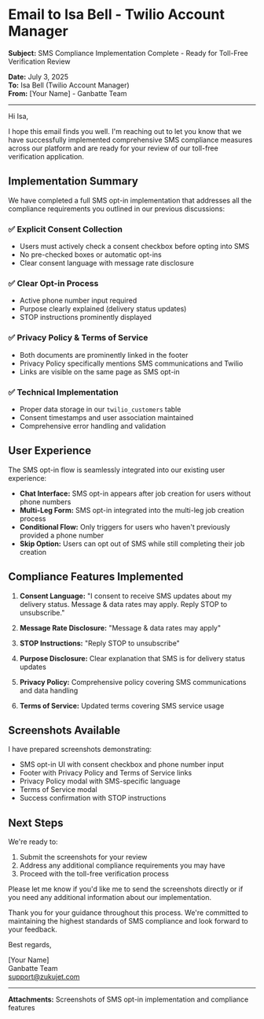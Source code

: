 # Email to Isa Bell - Twilio Account Manager

**Subject:** SMS Compliance Implementation Complete - Ready for Toll-Free Verification Review

**Date:** July 3, 2025  
**To:** Isa Bell (Twilio Account Manager)  
**From:** [Your Name] - Ganbatte Team

---

Hi Isa,

I hope this email finds you well. I'm reaching out to let you know that we have successfully implemented comprehensive SMS compliance measures across our platform and are ready for your review of our toll-free verification application.

## Implementation Summary

We have completed a full SMS opt-in implementation that addresses all the compliance requirements you outlined in our previous discussions:

### ✅ **Explicit Consent Collection**
- Users must actively check a consent checkbox before opting into SMS
- No pre-checked boxes or automatic opt-ins
- Clear consent language with message rate disclosure

### ✅ **Clear Opt-in Process**
- Active phone number input required
- Purpose clearly explained (delivery status updates)
- STOP instructions prominently displayed

### ✅ **Privacy Policy & Terms of Service**
- Both documents are prominently linked in the footer
- Privacy Policy specifically mentions SMS communications and Twilio
- Links are visible on the same page as SMS opt-in

### ✅ **Technical Implementation**
- Proper data storage in our `twilio_customers` table
- Consent timestamps and user association maintained
- Comprehensive error handling and validation

## User Experience

The SMS opt-in flow is seamlessly integrated into our existing user experience:

- **Chat Interface:** SMS opt-in appears after job creation for users without phone numbers
- **Multi-Leg Form:** SMS opt-in integrated into the multi-leg job creation process
- **Conditional Flow:** Only triggers for users who haven't previously provided a phone number
- **Skip Option:** Users can opt out of SMS while still completing their job creation

## Compliance Features Implemented

1. **Consent Language:** "I consent to receive SMS updates about my delivery status. Message & data rates may apply. Reply STOP to unsubscribe."

2. **Message Rate Disclosure:** "Message & data rates may apply"

3. **STOP Instructions:** "Reply STOP to unsubscribe"

4. **Purpose Disclosure:** Clear explanation that SMS is for delivery status updates

5. **Privacy Policy:** Comprehensive policy covering SMS communications and data handling

6. **Terms of Service:** Updated terms covering SMS service usage

## Screenshots Available

I have prepared screenshots demonstrating:
- SMS opt-in UI with consent checkbox and phone number input
- Footer with Privacy Policy and Terms of Service links
- Privacy Policy modal with SMS-specific language
- Terms of Service modal
- Success confirmation with STOP instructions

## Next Steps

We're ready to:
1. Submit the screenshots for your review
2. Address any additional compliance requirements you may have
3. Proceed with the toll-free verification process

Please let me know if you'd like me to send the screenshots directly or if you need any additional information about our implementation.

Thank you for your guidance throughout this process. We're committed to maintaining the highest standards of SMS compliance and look forward to your feedback.

Best regards,

[Your Name]  
Ganbatte Team  
support@zukujet.com

---

**Attachments:** Screenshots of SMS opt-in implementation and compliance features 